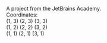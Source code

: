 A project from the JetBrains Academy.<br/>
Coordinates: <br/>
(1, 3) (2, 3) (3, 3)<br/>
(1, 2) (2, 2) (3, 2)<br/>
(1, 1) (2, 1) (3, 1)<br/>
